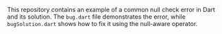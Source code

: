 This repository contains an example of a common null check error in Dart and its solution. The `bug.dart` file demonstrates the error, while `bugSolution.dart` shows how to fix it using the null-aware operator.